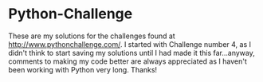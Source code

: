 # Python-Challenge
These are my solutions for the challenges found at http://www.pythonchallenge.com/. 
I started with Challenge number 4, as I didn't think to start saving my solutions until I had made it this far...anyway, comments to making my code better are always appreciated as I haven't been working with Python very long.
Thanks!
